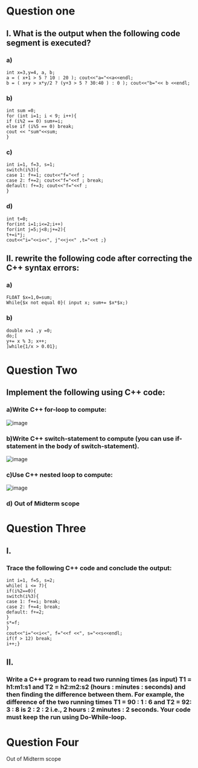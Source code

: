# Question one
## I. What is the output when the following code segment is executed?
### a)
```
int x=3,y=4, a, b;
a = ( x+1 > 5 ? 10 : 20 ); cout<<"a="<<a<<endl;
b = ( x+y > x*y/2 ? (y+3 > 5 ? 30:40 ) : 0 ); cout<<"b="<< b <<endl;
```

### b)
```
int sum =0;
for (int i=1; i < 9; i++){
if (i%2 == 0) sum+=i;
else if (i%5 == 0) break;
cout << "sum"<<sum;
}
```

### c)
```
int i=1, f=3, s=1;
switch(i%3){
case 1: f+=1; cout<<"f="<<f ;
case 2: f+=2; cout<<"f="<<f ; break;
default: f+=3; cout<<"f="<<f ;
}
```
### d)
```
int t=0;
for(int i=1;i<=2;i++)
for(int j=5;j<8;j+=2){
t+=i*j;
cout<<"i="<<i<<", j"<<j<<" ,t="<<t ;}
```

## II. rewrite the following code after correcting the C++ syntax errors:
### a)
```
FLOAT $x=1,0=sum;
While{$x not equal 0}( input x; sum+= $x*$x;)
```

### b)
```
double x=1 ,y =0;
do;[
y+= x % 3; x++;
]while{1/x > 0.01};
```
# Question Two
## Implement the following using C++ code:
### a)Write C++ for-loop to compute:
![image](https://github.com/YousifEhab/CPP-Mini-Projects/assets/145108594/2364a92d-7d28-4567-a024-64be0d36e03e)
### b)Write C++ switch-statement to compute (you can use if-statement in the body of switch-statement).
![image](https://github.com/YousifEhab/CPP-Mini-Projects/assets/145108594/18e96379-bf33-4c8d-a203-b7b6a1c7c54e)
### c)Use C++ nested loop to compute:
![image](https://github.com/YousifEhab/CPP-Mini-Projects/assets/145108594/ba30b624-d269-42a0-a972-d89a59c2a9d4)
### d) Out of Midterm scope
# Question Three
## I.
### Trace the following C++ code and conclude the output:
```
int i=1, f=5, s=2;
while( i <= 7){
if(i%2==0){
switch(i%3){
case 1: f+=i; break;
case 2: f+=4; break;
default: f+=2;
}
s*=f;
}
cout<<"i="<<i<<", f="<<f <<", s="<<s<<endl;
if(f > 12) break;
i++;}
```
## II.
### Write a C++ program to read two running times (as input) T1 = h1:m1:s1 and T2 = h2:m2:s2 (hours : minutes : seconds) and then finding the difference between them. For example, the difference of the two running times T1 = 90 : 1 : 6 and T2 = 92: 3 : 8 is 2 : 2 : 2 i.e., 2 hours : 2 minutes : 2 seconds. Your code must keep the run using Do-While-loop.

# Question Four
Out of Midterm scope 
